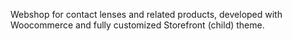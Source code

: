  Webshop for contact lenses and related products, developed with Woocommerce and fully customized Storefront (child) theme. 
